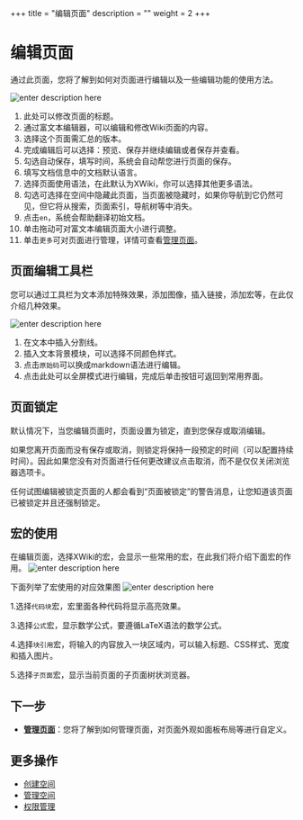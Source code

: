 ﻿+++
title = "编辑页面"
description = ""
weight = 2
+++

# 编辑页面

通过此页面，您将了解到如何对页面进行编辑以及一些编辑功能的使用方法。

![enter description here](/docs/user-guide/wiki/image/edict-page.png)

1. 此处可以修改页面的标题。
2. 通过富文本编辑器，可以编辑和修改Wiki页面的内容。
3. 选择这个页面需汇总的版本。
4. 完成编辑后可以选择：预览、保存并继续编辑或者保存并查看。
5. 勾选自动保存，填写时间，系统会自动帮您进行页面的保存。
6. 填写文档信息中的文档默认语言。
7. 选择页面使用语法，在此默认为XWiki，你可以选择其他更多语法。
8. 勾选可选择在空间中隐藏此页面，当页面被隐藏时，如果你导航到它仍然可见，但它将从搜索，页面索引，导航树等中消失。
9. 点击`en`，系统会帮助翻译初始文档。
10. 单击拖动可对富文本编辑页面大小进行调整。
11. 单击`更多`可对页面进行管理，详情可查看[管理页面](../manage-page)。

## 页面编辑工具栏

您可以通过工具栏为文本添加特殊效果，添加图像，插入链接，添加宏等，在此仅介绍几种效果。

![enter description here](/docs/user-guide/wiki/image/toolbar.png)

1. 在文本中插入分割线。
2. 插入文本背景模块，可以选择不同颜色样式。
3. 点击`原始码`可以换成markdown语法进行编辑。
4. 点击此处可以全屏模式进行编辑，完成后单击按钮可返回到常用界面。

## 页面锁定
    
默认情况下，当您编辑页面时，页面设置为锁定，直到您保存或取消编辑。 

如果您离开页面而没有保存或取消，则锁定将保持一段预定的时间（可以配置持续时间）。因此如果您没有对页面进行任何更改建议点击取消，而不是仅仅关闭浏览器选项卡。

任何试图编辑被锁定页面的人都会看到“页面被锁定”的警告消息，让您知道该页面已被锁定并且还强制锁定。

## 宏的使用
在编辑页面，选择XWiki的宏，会显示一些常用的宏，在此我们将介绍下面宏的作用。
![enter description here](/docs/user-guide/wiki/image/macros.jpg)

下面列举了宏使用的对应效果图
![enter description here](/docs/user-guide/wiki/image/macros-use.png)

1.选择`代码块`宏，宏里面各种代码将显示高亮效果。

3.选择`公式`宏，显示数学公式，要遵循LaTeX语法的数学公式。

4.选择`块引用`宏，将输入的内容放入一块区域内，可以输入标题、CSS样式、宽度和插入图片。

5.选择`子页面`宏，显示当前页面的子页面树状浏览器。

## 下一步

- [**管理页面**](../manage-page)：您将了解到如何管理页面，对页面外观如面板布局等进行自定义。


## 更多操作

- [创建空间](../../space/create-space)
- [管理空间](../../space/manage-space) 
- [权限管理](../../hierarchy)






